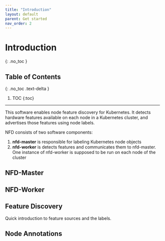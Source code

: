 ```yaml
---
title: "Introduction"
layout: default
parent: Get started
nav_order: 2
---
```


# Introduction
{: .no_toc }

## Table of Contents
{: .no_toc .text-delta }

1. TOC
{:toc}

---

This software enables node feature discovery for Kubernetes. It detects
hardware features available on each node in a Kubernetes cluster, and advertises
those features using node labels.

NFD consists of two software components:
1. **nfd-master** is responsible for labeling Kubernetes node objects
2. **nfd-worker** is detects features and communicates them to nfd-master.
   One instance of nfd-worker is supposed to be run on each node of the cluster


## NFD-Master


## NFD-Worker


## Feature Discovery

Quick introduction to feature sources and the labels.

## Node Annotations
